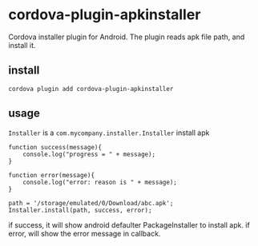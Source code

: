 # cordova-plugin-apkinstaller
Cordova installer plugin for Android. The plugin reads apk file path, and install it.

## install
```
cordova plugin add cordova-plugin-apkinstaller
```

## usage
``Installer`` is a ``com.mycompany.installer.Installer`` install apk
```
function success(message){
    console.log("progress = " + message);
}

function error(message){
    console.log("error: reason is " + message);
}

path = '/storage/emulated/0/Download/abc.apk';
Installer.install(path, success, error);
```
if success, it will show android defaulter PackageInstaller to install apk.
if error, will show the error message in callback.